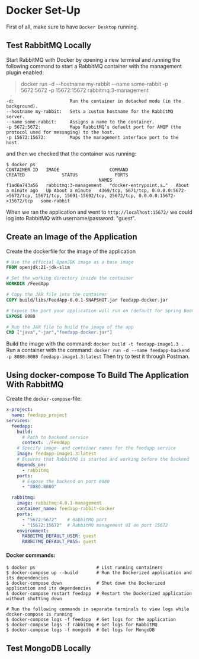 # Docker Set-Up
First of all, make sure to have `Docker Desktop` running.

## Test RabbitMQ Locally
Start RabbitMQ with Docker by opening a new terminal and running the following command to start a RabbitMQ
container with the management plugin enabled:
> docker run -d --hostname my-rabbit --name some-rabbit -p 5672:5672 -p 15672:15672 rabbitmq:3-management

``` 
-d:                     Run the container in detached mode (in the background).
--hostname my-rabbit:   Sets a custom hostname for the RabbitMQ server.
--name some-rabbit:     Assigns a name to the container.
-p 5672:5672:           Maps RabbitMQ’s default port for AMQP (the protocol used for messaging) to the host.
-p 15672:15672:         Maps the management interface port to the host.
```
and then we checked that the container was running:
```
$ docker ps
CONTAINER ID   IMAGE                   COMMAND                  CREATED              STATUS              PORTS                                                                      
                                   NAMES
f1ad6a743a56   rabbitmq:3-management   "docker-entrypoint.s…"   About a minute ago   Up About a minute   4369/tcp, 5671/tcp, 0.0.0.0:5672->5672/tcp, 15671/tcp, 15691-15692/tcp, 25672/tcp, 0.0.0.0:15672->15672/tcp   some-rabbit
```
When we ran the application and went to `http://localhost:15672/` we could log into RabbitMQ with username/password: 
"guest".

## Create an Image of the Application 
Create the dockerfile for the image of the application
```Dockerfile 
# Use the official OpenJDK image as a base image
FROM openjdk:21-jdk-slim

# Set the working directory inside the container
WORKDIR /FeedApp

# Copy the JAR file into the container
COPY build/libs/FeedApp-0.0.1-SNAPSHOT.jar feedapp-docker.jar

# Expose the port your application will run on (default for Spring Boot is 8080)
EXPOSE 8080

# Run the JAR file to build the image of the app
CMD ["java","-jar","feedapp-docker.jar"]
```

Build the image with the command: `docker build -t feedapp-image1.3 .`
Run a container with the command: `docker run -d --name feedapp-backend -p 8080:8080 feedapp-image1.3:latest`
Then try to test it through Postman.

## Using docker-compose To Build The Application With RabbitMQ
Create the `docker-compose`-file:
```yaml
x-project:
  name: feedapp_project
services:
  feedapp:
    build:
      # Path to backend service
      context: ./FeedApp
    # Specify image- and container names for the feedapp service
    image: feedapp-image1.3:latest
    # Ensures that RabbitMQ is started and working before the backend
    depends_on:
      - rabbitmq
    ports:
      # Expose the backend on port 8080
      - "8080:8080"

  rabbitmq:
    image: rabbitmq:4.0.1-management
    container_name: feedapp-rabbit-docker
    ports:
      - "5672:5672"    # RabbitMQ port
      - "15672:15672"  # RabbitMQ management UI on port 15672
    environment:
      RABBITMQ_DEFAULT_USER: guest
      RABBITMQ_DEFAULT_PASS: guest
```

#### Docker commands:
```shell
$ docker ps                       # List running containers 
$ docker-compose up --build       # Run the Dockerized application and its dependencies
$ docker-compose down             # Shut down the Dockerized application and its dependencies
$ docker-compose restart feedapp  # Restart the Dockerized application without shutting down

# Run the following commands in separate terminals to view logs while docker-compose is running
$ docker-compose logs -f feedapp  # Get logs for the application 
$ docker-compose logs -f rabbitmq # Get logs for RabbitMQ 
$ docker-compose logs -f mongodb  # Get logs for MongoDB 
```


## Test MongoDB Locally